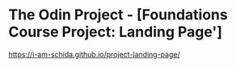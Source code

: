 # The Odin Project - [Foundations Course Project: Landing Page']
https://i-am-schida.github.io/project-landing-page/
